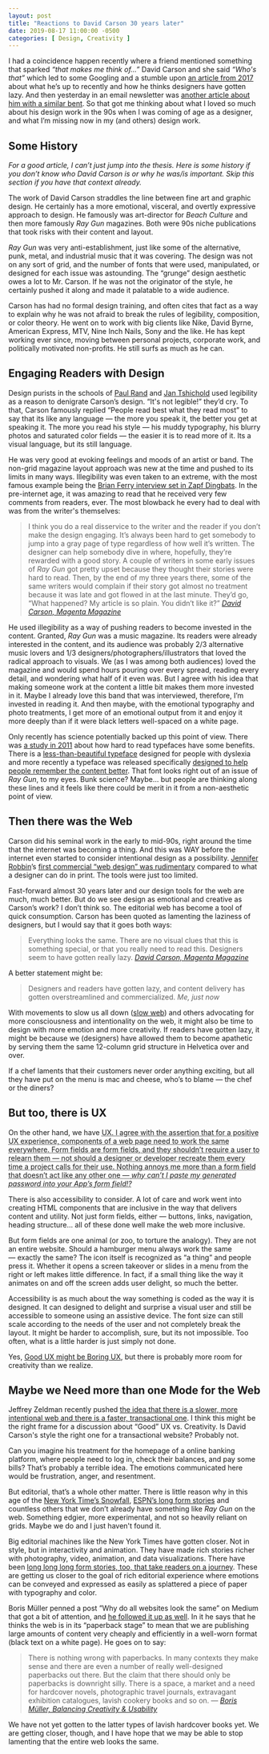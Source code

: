 ```yaml
---
layout: post
title: "Reactions to David Carson 30 years later"
date: 2019-08-17 11:00:00 -0500
categories: [ Design, Creativity ]
---
```


I had a coincidence happen recently where a friend mentioned something that sparked _“that makes me think of…”_ David Carson and she said _“Who's that”_ which led to some Googling and a stumble upon [an article from 2017](https://magenta.as/the-father-of-grunge-typography-calls-out-lazy-design-daae470a685a) about what he’s up to recently and how he thinks designers have gotten lazy. And then yesterday in an email newsletter was [another article about him with a similar bent](https://eyeondesign.aiga.org/anti-grid-icon-david-carson-on-why-computers-make-you-lazy-and-indie-mag-design-needs-to-liven-up/). So that got me thinking about what I loved so much about his design work in the 90s when I was coming of age as a designer, and what I’m missing now in my (and others) design work.


## Some History

_For a good article, I can’t just jump into the thesis. Here is some history if you don’t know who David Carson is or why he was/is important. Skip this section if you have that context already._

The work of David Carson straddles the line between fine art and graphic design. He certainly has a more emotional, visceral, and overtly expressive approach to design. He famously was art-director for _Beach Culture_ and then more famously _Ray Gun_ magazines. Both were 90s niche publications that took risks with their content and layout.

_Ray Gun_ was very anti-establishment, just like some of the alternative, punk, metal, and industrial music that it was covering. The design was not on any sort of grid, and the number of fonts that were used, manipulated, or designed for each issue was astounding. The “grunge” design aesthetic owes a lot to Mr. Carson. If he was not the originator of the style, he certainly pushed it along and made it palatable to a wide audience.

Carson has had no formal design training, and often cites that fact as a way to explain why he was not afraid to break the rules of legibility, composition, or color theory. He went on to work with big clients like Nike, David Byrne, American Express, MTV, Nine Inch Nails, Sony and the like. He has kept working ever since, moving between personal projects, corporate work, and politically motivated non-profits. He still surfs as much as he can.


## Engaging Readers with Design

Design purists in the schools of [Paul Rand](https://paulrand.design/work/) and [Jan Tshichold](https://creativepro.com/jan-tschichold-master-typographer-of-the-20th-century/) used legibility as a reason to denigrate Carson’s design. “It's not legible!” they’d cry. To that, Carson famously replied <q>People read best what they read most</q> to say that its like any language — the more you speak it, the better you get at speaking it. The more you read his style — his muddy typography, his blurry photos and saturated color fields — the easier it is to read more of it. Its a visual language, but its still language.

He was very good at evoking feelings and moods of an artist or band. The non-grid magazine layout approach was new at the time and pushed to its limits in many ways. Illegibility was even taken to an extreme, with the most famous example being the [Brian Ferry interview set in Zapf Dingbats](https://tashcarter.wordpress.com/2009/05/06/discourse-ray-gun/). In the pre-internet age, it was amazing to read that he received very few comments from readers, ever. The most blowback he every had to deal with was from the writer's themselves:

> I think you do a real disservice to the writer and the reader if you don’t make the design engaging. It’s always been hard to get somebody to jump into a gray page of type regardless of how well it’s written. The designer can help somebody dive in where, hopefully, they’re rewarded with a good story. A couple of writers in some early issues of _Ray Gun_ got pretty upset because they thought their stories were hard to read. Then, by the end of my three years there, some of the same writers would complain if their story got almost no treatment because it was late and got flowed in at the last minute. They’d go, “What happened? My article is so plain. You didn’t like it?”
> _[David Carson, Magenta Magazine](https://magenta.as/the-father-of-grunge-typography-calls-out-lazy-design-daae470a685a)_

He used illegibility as a way of pushing readers to become invested in the content. Granted, _Ray Gun_ was a music magazine. Its readers were already interested in the content, and its audience was probably 2/3 alternative music lovers and 1/3 designers/photographers/illustrators that loved the radical approach to visuals. We (as I was among both audiences) loved the magazine and would spend hours pouring over every spread, reading every detail, and wondering what half of it even was. But I agree with his idea that making someone work at the content a little bit makes them more invested in it. Maybe I already love this band that was interviewed, therefore, I’m invested in reading it. And then maybe, with the emotional typography and photo treatments, I get more of an emotional output from it and enjoy it more deeply than if it were black letters well-spaced on a white page.

Only recently has science potentially backed up this point of view. There was [a study in 2011](https://www.wired.com/2011/01/the-benefit-of-ugly-fonts/) about how hard to read typefaces have some benefits. There is a [less-than-beautiful typeface](https://www.dyslexiefont.com/en/typeface/) designed for people with dyslexia and more recently a typeface was released specifically [designed to help people remember the content better](https://sansforgetica.rmit/). That font looks right out of an issue of _Ray Gun_, to my eyes. Bunk science? Maybe… but people are thinking along these lines and it feels like there could be merit in it from a non-aesthetic point of view.


## Then there was the Web

Carson did his seminal work in the early to mid-90s, right around the time that the internet was becoming a thing. And this was WAY before the internet even started to consider intentional design as a possibility. [Jennifer Robbin](https://www.oreilly.com/pub/au/383)’s [first commercial “web design” was rudimentary](https://thehistoryoftheweb.com/complete-history/1995-was-the-most-important-year-for-the-web/) compared to what a designer can do in print. The tools were just too limited.

Fast-forward almost 30 years later and our design tools for the web are much, much better. But do we see design as emotional and creative as Carson’s work? I don’t think so. The editorial web has become a tool of quick consumption. Carson has been quoted as lamenting the laziness of designers, but I would say that it goes both ways:

> Everything looks the same. There are no visual clues that this is something special, or that you really need to read this. Designers seem to have gotten really lazy.
> _[David Carson, Magenta Magazine](https://magenta.as/the-father-of-grunge-typography-calls-out-lazy-design-daae470a685a)_ 

A better statement might be:

> Designers and readers have gotten lazy, and content delivery has gotten overstreamlined and commercialized.
> _Me, just now_

With movements to slow us all down ([slow web](https://www.wired.com/story/find-comfort-on-the-slow-web/)) and others advocating for more consciousness and intentionality on the web, it might also be time to design with more emotion and more creativity. If readers have gotten lazy, it might be because we (designers) have allowed them to become apathetic by serving them the same 12-column grid structure in Helvetica over and over.

If a chef laments that their customers never order anything exciting, but all they have put on the menu is mac and cheese, who’s to blame — the chef or the diners?
 

## But too, there is UX

On the other hand, we have <abbr title="User Experience">UX</span>. I agree with the assertion that for a positive <span class="abbr">UX</span> experience, components of a web page need to work the same everywhere. Form fields are form fields, and they shouldn’t require a user to relearn them — not should a designer or developer recreate them every time a project calls for their use. Nothing annoys me more than a form field that doesn’t act like any other one — _why can’t I paste my generated password into your App’s form field!?_

There is also accessibility to consider. A lot of care and work went into creating <span class="abbr">HTML</span> components that are inclusive in the way that delivers content and utility. Not just form fields, either — buttons, links, navigation, heading structure… all of these done well make the web more inclusive.

But form fields are one animal (or zoo, to torture the analogy). They are not an entire website. Should a hamburger menu always work the same — exactly the same? The icon itself is recognized as “a thing” and people press it. Whether it opens a screen takeover or slides in a menu from the right or left makes little difference. In fact, if a small thing like the way it animates on and off the screen adds user delight, so much the better.

Accessibility is as much about the way something is coded as the way it is designed. It can designed to delight and surprise a visual user and still be accessible to someone using an assistive device. The font size can still scale according to the needs of the user and not completely break the layout. It might be harder to accomplish, sure, but its not impossible. Too often, what is a little harder is just simply not done.

Yes, [Good <span class="abbr">UX</span> might be Boring <span class="abbr">UX</span>](https://uxengineer.com/good-ux-boring-ui/), but there is probably more room for creativity than we realize.


## Maybe we Need more than one Mode for the Web

Jeffrey Zeldman recently pushed [the idea that there is a slower, more intentional web and there is a faster, transactional one](https://www.zeldman.com/2018/02/24/need-design-faster-design-slower/). I think this might be the right frame for a discussion about “Good” <span class="abbr">UX</span> vs. Creativity. Is David Carson's style the right one for a transactional website? Probably not.

Can you imagine his treatment for the homepage of a online banking platform, where people need to log in, check their balances, and pay some bills? That’s probably a terrible idea. The emotions communicated here would be frustration, anger, and resentment.

But editorial, that’s a whole other matter. There is little reason why in this age of the [New York Time’s Snowfall](https://www.nytimes.com/projects/2012/snow-fall/index.html), [ESPN’s long form stories](https://www.espn.com/espn/feature/story/_/id/15051372/the-story-greatest-synchronized-swimmer-ever-quest-olympic-gold) and countless others that we don’t already have something like _Ray Gun_ on the web. Something edgier, more experimental, and not so heavily reliant on grids. Maybe we do and I just haven't found it.

Big editorial machines like the New York Times have gotten closer. Not in style, but in interactivity and animation. They have made rich stories richer with photography, video, animation, and data visualizations. There have been [long long long form stories, too, that take readers on a journey](https://highline.huffingtonpost.com/articles/en/poor-millennials/). These are getting us closer to the goal of rich editorial experience where emotions can be conveyed and expressed as easily as splattered a piece of paper with typography and color.

Boris Müller penned a post ”Why do all websites look the same” on Medium that got a bit of attention, and [he followed it up as well](https://medium.com/@borism/balancing-creativity-and-usability-9bb2cd0fe929). In it he says that he thinks the web is in its “paperback stage” to mean that we are publishing large amounts of content very cheaply and efficiently in a well-worn format (black text on a white page). He goes on to say:

> There is nothing wrong with paperbacks. In many contexts they make sense and there are even a number of really well-designed paperbacks out there. But the claim that there should only be paperbacks is downright silly. There is a space, a market and a need for hardcover novels, photographic travel journals, extravagant exhibition catalogues, lavish cookery books and so on.
> — _[Boris Müller, Balancing Creativity & Usability](https://medium.com/@borism/balancing-creativity-and-usability-9bb2cd0fe929)_

We have not yet gotten to the latter types of lavish hardcover books yet. We are getting closer, though, and I have hope that we may be able to stop lamenting that the entire web looks the same.
